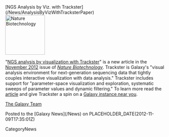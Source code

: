 <div class='newsItemHeader'>[NGS Analysis by Viz. with Trackster](/News/AnalysisByVizWithTracksterPaper)</div>

<div class='right'><a href='http://bit.ly/VMUz7p'><img src='/Images/NewsGraphics/NatBiotechCover201211.gif' alt='Nature Biotechnology' height="125" /></a></div>

"[NGS analysis by visualization with Trackster](http://bit.ly/VMUz7p)" is a new article in the [November 2012](http://www.nature.com/nbt/journal/v30/n11/index.html) issue of *[Nature Biotechnology](http://www.nature.com/nbt/index.html)*.  Trackster is Galaxy's "visual analysis environment for next-generation sequencing data that tightly couples interactive visualization with data analysis."  Trackster includes support for "parameter-space visualization and exploration, systematic sweeps of parameter values and dynamic filtering."  To learn more read the [article](http://bit.ly/VMUz7p) and give Trackster a spin on a [Galaxy instance near you](/PublicGalaxyServers).

[The Galaxy Team](/GalaxyTeam)

<div class='newsItemFooter'>Posted to the [Galaxy News](/News) on PLACEHOLDER_DATE(2012-11-09T17:35:01Z)</div>

CategoryNews
